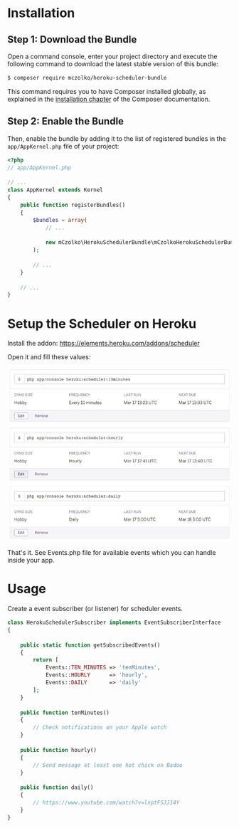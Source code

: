 Installation
============

Step 1: Download the Bundle
---------------------------

Open a command console, enter your project directory and execute the
following command to download the latest stable version of this bundle:

```bash
$ composer require mczolko/heroku-scheduler-bundle
```

This command requires you to have Composer installed globally, as explained
in the [installation chapter](https://getcomposer.org/doc/00-intro.md)
of the Composer documentation.

Step 2: Enable the Bundle
-------------------------

Then, enable the bundle by adding it to the list of registered bundles
in the `app/AppKernel.php` file of your project:

```php
<?php
// app/AppKernel.php

// ...
class AppKernel extends Kernel
{
    public function registerBundles()
    {
        $bundles = array(
            // ...

            new mCzolko\HerokuSchedulerBundle\mCzolkoHerokuSchedulerBundle(),
        );

        // ...
    }

    // ...
}
```


Setup the Scheduler on Heroku
============

Install the addon: https://elements.heroku.com/addons/scheduler

Open it and fill these values:

![Heroku Scheduler](https://github.com/mCzolko/HerokuSchedulerBundle/blob/master/Resources/doc/scheduler-jobs.png)

That's it. See Events.php file for available events which you can handle inside your app.


Usage
============

Create a event subscriber (or listener) for scheduler events.


```php
class HerokuSchedulerSubscriber implements EventSubscriberInterface
{

    public static function getSubscribedEvents()
    {
        return [
            Events::TEN_MINUTES => 'tenMinutes',
            Events::HOURLY      => 'hourly',
            Events::DAILY       => 'daily'
        ];
    }

    public function tenMinutes()
    {
        // Check notifications on your Apple watch 
    }

    public function hourly()
    {
        // Send message at least one hot chick on Badoo
    }

    public function daily()
    {
        // https://www.youtube.com/watch?v=lxptFSJJ14Y
    }
}
```
